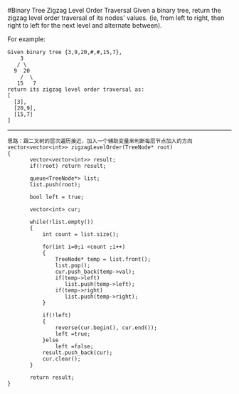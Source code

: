 #Binary Tree Zigzag Level Order Traversal
Given a binary tree, return the zigzag level order traversal of its nodes' values. 
(ie, from left to right, then right to left for the next level and alternate between).

For example:
```
Given binary tree {3,9,20,#,#,15,7},
    3
   / \
  9  20
    /  \
   15   7
return its zigzag level order traversal as:
[
  [3],
  [20,9],
  [15,7]
]

```
---



```
思路：跟二叉树的层次遍历接近，加入一个辅助变量来判断每层节点加入的方向
vector<vector<int>> zigzagLevelOrder(TreeNode* root)
{
       vector<vector<int>> result;
       if(!root) return result;
       
       queue<TreeNode*> list;
       list.push(root);
       
       bool left = true;
       
       vector<int> cur;
       
       while(!list.empty())
       {
           int count = list.size();
           
           for(int i=0;i <count ;i++)
           {
               TreeNode* temp = list.front();
               list.pop();
               cur.push_back(temp->val);
               if(temp->left)
                  list.push(temp->left);
               if(temp->right)
                  list.push(temp->right);
           }
           
           if(!left)
           {
               reverse(cur.begin(), cur.end());
               left =true;
           }else
               left =false;
           result.push_back(cur);
           cur.clear();
       }
       
       return result;
}
```